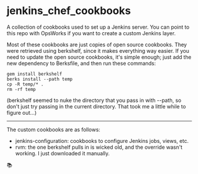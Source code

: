jenkins_chef_cookbooks
======================

A collection of cookbooks used to set up a Jenkins server. You can point to this repo with OpsWorks if you want to create a custom Jenkins layer.

Most of these cookbooks are just copies of open source cookbooks. They were retrieved using berkshelf, since it makes everything way easier. If you need to update the open source cookbooks, it's simple enough; just add the new dependency to Berksfile, and then run these commands:

```
gem install berkshelf
berks install --path temp
cp -R temp/* .
rm -rf temp
```

(berkshelf seemed to nuke the directory that you pass in with --path, so don't just try passing in the current directory. That took me a little while to figure out...)

---

The custom cookbooks are as follows:
* jenkins-configuration: cookbooks to configure Jenkins jobs, views, etc.
* rvm: the one berkshelf pulls in is wicked old, and the override wasn't working. I just downloaded it manually.


:books: 
